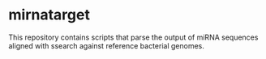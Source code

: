 # mirnatarget

This repository contains scripts that parse the output of miRNA sequences aligned with ssearch against reference bacterial genomes.
